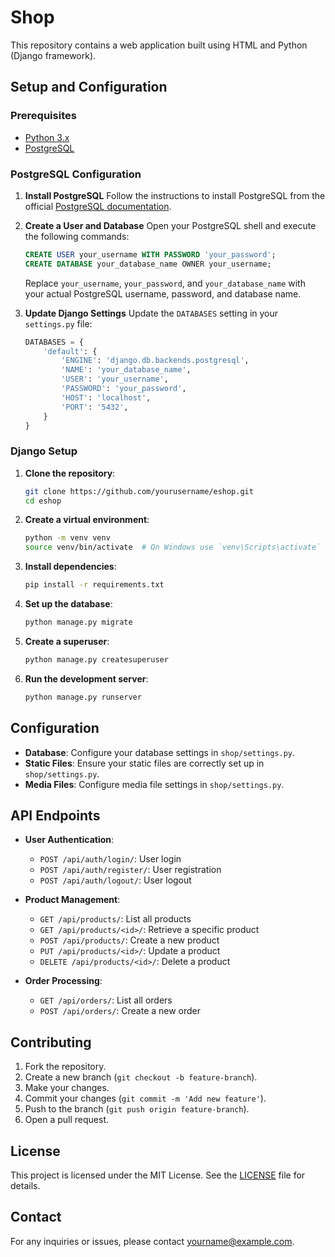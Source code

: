 # Shop

This repository contains a web application built using HTML and Python (Django framework).

## Setup and Configuration

### Prerequisites

- [Python 3.x](https://www.python.org/downloads/)
- [PostgreSQL](https://www.postgresql.org/download/)

### PostgreSQL Configuration

1. **Install PostgreSQL**
   Follow the instructions to install PostgreSQL from the official [PostgreSQL documentation](https://www.postgresql.org/docs/).

2. **Create a User and Database**
   Open your PostgreSQL shell and execute the following commands:

   ```sql
   CREATE USER your_username WITH PASSWORD 'your_password';
   CREATE DATABASE your_database_name OWNER your_username;
   ```

   Replace `your_username`, `your_password`, and `your_database_name` with your actual PostgreSQL username, password, and database name.

3. **Update Django Settings**
   Update the `DATABASES` setting in your `settings.py` file:

   ```python
   DATABASES = {
       'default': {
           'ENGINE': 'django.db.backends.postgresql',
           'NAME': 'your_database_name',
           'USER': 'your_username',
           'PASSWORD': 'your_password',
           'HOST': 'localhost',
           'PORT': '5432',
       }
   }
   ```

### Django Setup

1. **Clone the repository**:
    ```bash
    git clone https://github.com/yourusername/eshop.git
    cd eshop
    ```

2. **Create a virtual environment**:
    ```bash
    python -m venv venv
    source venv/bin/activate  # On Windows use `venv\Scripts\activate`
    ```

3. **Install dependencies**:
    ```bash
    pip install -r requirements.txt
    ```

4. **Set up the database**:
    ```bash
    python manage.py migrate
    ```

5. **Create a superuser**:
    ```bash
    python manage.py createsuperuser
    ```

6. **Run the development server**:
    ```bash
    python manage.py runserver
    ```



## Configuration

- **Database**: Configure your database settings in `shop/settings.py`.
- **Static Files**: Ensure your static files are correctly set up in `shop/settings.py`.
- **Media Files**: Configure media file settings in `shop/settings.py`.

## API Endpoints

- **User Authentication**:
    - `POST /api/auth/login/`: User login
    - `POST /api/auth/register/`: User registration
    - `POST /api/auth/logout/`: User logout

- **Product Management**:
    - `GET /api/products/`: List all products
    - `GET /api/products/<id>/`: Retrieve a specific product
    - `POST /api/products/`: Create a new product
    - `PUT /api/products/<id>/`: Update a product
    - `DELETE /api/products/<id>/`: Delete a product

- **Order Processing**:
    - `GET /api/orders/`: List all orders
    - `POST /api/orders/`: Create a new order

## Contributing

1. Fork the repository.
2. Create a new branch (`git checkout -b feature-branch`).
3. Make your changes.
4. Commit your changes (`git commit -m 'Add new feature'`).
5. Push to the branch (`git push origin feature-branch`).
6. Open a pull request.

## License

This project is licensed under the MIT License. See the [LICENSE](LICENSE) file for details.

## Contact

For any inquiries or issues, please contact [yourname@example.com](mailto:yourname@example.com).
